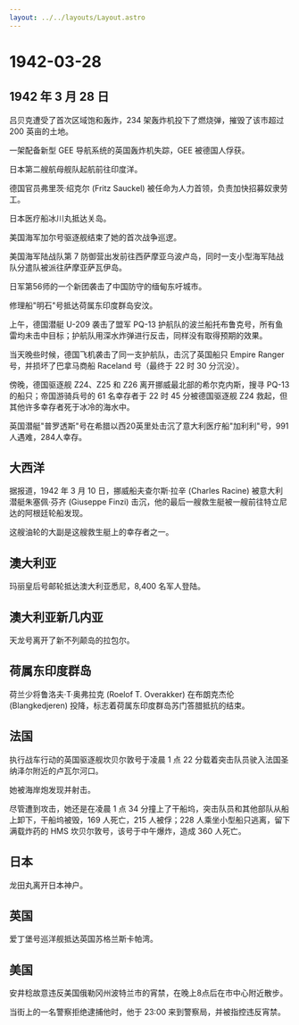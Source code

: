 ```yaml
---
layout: ../../layouts/Layout.astro
---
```


# 1942-03-28

## 1942 年 3 月 28 日

吕贝克遭受了首次区域饱和轰炸，234 架轰炸机投下了燃烧弹，摧毁了该市超过
200 英亩的土地。

一架配备新型 GEE 导航系统的英国轰炸机失踪，GEE 被德国人俘获。

日本第二艘航母舰队起航前往印度洋。

德国官员弗里茨·绍克尔 (Fritz Sauckel)
被任命为人力首领，负责加快招募奴隶劳工。

日本医疗船冰川丸抵达关岛。

美国海军加尔号驱逐舰结束了她的首次战争巡逻。

美国海军陆战队第 7
防御营出发前往西萨摩亚乌波卢岛，同时一支小型海军陆战队分遣队被派往萨摩亚萨瓦伊岛。

日军第56师的一个新团袭击了中国防守的缅甸东吁城市。

修理船"明石"号抵达荷属东印度群岛安汶。

上午，德国潜艇 U-209 袭击了盟军 PQ-13
护航队的波兰船托布鲁克号，所有鱼雷均未击中目标；护航队用深水炸弹进行反击，同样没有取得预期的效果。

当天晚些时候，德国飞机袭击了同一支护航队，击沉了英国船只 Empire Ranger
号，并损坏了巴拿马商船 Raceland 号（最终于 22 时 30 分沉没）。

傍晚，德国驱逐舰 Z24、Z25 和 Z26 离开挪威最北部的希尔克内斯，搜寻 PQ-13
的船只；帝国游骑兵号的 61 名幸存者于 22 时 45 分被德国驱逐舰 Z24
救起，但其他许多幸存者死于冰冷的海水中。

英国潜艇"普罗透斯"号在希腊以西20英里处击沉了意大利医疗船"加利利"号，991人遇难，284人幸存。

## 大西洋

据报道，1942 年 3 月 10 日，挪威船夫查尔斯·拉辛 (Charles Racine)
被意大利潜艇朱塞佩·芬齐 (Giuseppe Finzi)
击沉，他的最后一艘救生艇被一艘前往特立尼达的阿根廷轮船发现。

这艘油轮的大副是这艘救生艇上的幸存者之一。

## 澳大利亚

玛丽皇后号邮轮抵达澳大利亚悉尼，8,400 名军人登陆。

## 澳大利亚新几内亚

天龙号离开了新不列颠岛的拉包尔。

## 荷属东印度群岛

荷兰少将鲁洛夫·T·奥弗拉克 (Roelof T. Overakker) 在布朗克杰伦
(Blangkedjeren) 投降，标志着荷属东印度群岛苏门答腊抵抗的结束。

## 法国

执行战车行动的英国驱逐舰坎贝尔敦号于凌晨 1 点 22
分载着突击队员驶入法国圣纳泽尔附近的卢瓦尔河口。

她被海岸炮发现并射击。

尽管遭到攻击，她还是在凌晨 1 点 34
分撞上了干船坞，突击队员和其他部队从船上卸下，干船坞被毁，169
人死亡，215 人被俘；228 人乘坐小型船只逃离，留下满载炸药的 HMS
坎贝尔敦号，该号于中午爆炸，造成 360 人死亡。

## 日本

龙田丸离开日本神户。

## 英国

爱丁堡号巡洋舰抵达英国苏格兰斯卡帕湾。

## 美国

安井稔故意违反美国俄勒冈州波特兰市的宵禁，在晚上8点后在市中心附近散步。

当街上的一名警察拒绝逮捕他时，他于 23:00
来到警察局，并被指控违反宵禁。
